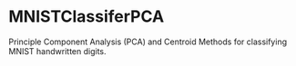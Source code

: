 # MNISTClassiferPCA
Principle Component Analysis (PCA) and Centroid Methods for classifying MNIST handwritten digits.

